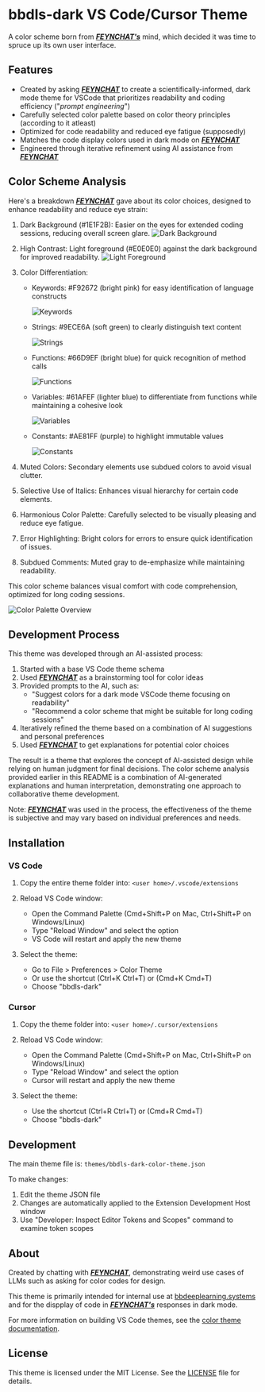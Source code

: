 # bbdls-dark VS Code/Cursor Theme

A color scheme born from [**_FEYNCHAT's_**](https://feyn.chat) mind, which decided it was time to spruce up its own user interface.

## Features

- Created by asking [**_FEYNCHAT_**](https://feyn.chat) to create a scientifically-informed, dark mode theme for VSCode that prioritizes readability and coding efficiency ("_prompt engineering_")
- Carefully selected color palette based on color theory principles (according to it atleast)
- Optimized for code readability and reduced eye fatigue (supposedly)
- Matches the code display colors used in dark mode on [**_FEYNCHAT_**](https://feyn.chat)
- Engineered through iterative refinement using AI assistance from [**_FEYNCHAT_**](https://feyn.chat)

## Color Scheme Analysis

Here's a breakdown [**_FEYNCHAT_**](https://feyn.chat) gave about its color choices, designed to enhance readability and reduce eye strain:

1. Dark Background (#1E1F2B): Easier on the eyes for extended coding sessions, reducing overall screen glare.
   ![Dark Background](https://via.placeholder.com/50/1E1F2B/000000?text=+)

2. High Contrast: Light foreground (#E0E0E0) against the dark background for improved readability.
   ![Light Foreground](https://via.placeholder.com/50/E0E0E0/000000?text=+)

3. Color Differentiation:
   - Keywords: #F92672 (bright pink) for easy identification of language constructs

     ![Keywords](https://via.placeholder.com/50/F92672/000000?text=+)
   - Strings: #9ECE6A (soft green) to clearly distinguish text content

     ![Strings](https://via.placeholder.com/50/9ECE6A/000000?text=+)

   - Functions: #66D9EF (bright blue) for quick recognition of method calls

     ![Functions](https://via.placeholder.com/50/66D9EF/000000?text=+)

   - Variables: #61AFEF (lighter blue) to differentiate from functions while maintaining a cohesive look

     ![Variables](https://via.placeholder.com/50/61AFEF/000000?text=+)

   - Constants: #AE81FF (purple) to highlight immutable values
   
     ![Constants](https://via.placeholder.com/50/AE81FF/000000?text=+)

4. Muted Colors: Secondary elements use subdued colors to avoid visual clutter.
5. Selective Use of Italics: Enhances visual hierarchy for certain code elements.
6. Harmonious Color Palette: Carefully selected to be visually pleasing and reduce eye fatigue.
7. Error Highlighting: Bright colors for errors to ensure quick identification of issues.
8. Subdued Comments: Muted gray to de-emphasize while maintaining readability.

This color scheme balances visual comfort with code comprehension, optimized for long coding sessions.

![Color Palette Overview](https://via.placeholder.com/800x100/1E1F2B/000000?text=bbdls-dark+Theme+Color+Palette)

## Development Process

This theme was developed through an AI-assisted process:

1. Started with a base VS Code theme schema
2. Used [**_FEYNCHAT_**](https://feyn.chat) as a brainstorming tool for color ideas
3. Provided prompts to the AI, such as:
   - "Suggest colors for a dark mode VSCode theme focusing on readability"
   - "Recommend a color scheme that might be suitable for long coding sessions"
4. Iteratively refined the theme based on a combination of AI suggestions and personal preferences
5. Used [**_FEYNCHAT_**](https://feyn.chat) to get explanations for potential color choices

The result is a theme that explores the concept of AI-assisted design while relying on human judgment for final decisions. The color scheme analysis provided earlier in this README is a combination of AI-generated explanations and human interpretation, demonstrating one approach to collaborative theme development.

Note: [**_FEYNCHAT_**](https://feyn.chat) was used in the process, the effectiveness of the theme is subjective and may vary based on individual preferences and needs.

## Installation

### VS Code

1. Copy the entire theme folder into:
   `<user home>/.vscode/extensions`

2. Reload VS Code window:
   - Open the Command Palette (Cmd+Shift+P on Mac, Ctrl+Shift+P on Windows/Linux)
   - Type "Reload Window" and select the option
   - VS Code will restart and apply the new theme
3. Select the theme:
   - Go to File > Preferences > Color Theme
   - Or use the shortcut (Ctrl+K Ctrl+T) or (Cmd+K Cmd+T)
   - Choose "bbdls-dark"

### Cursor

1. Copy the theme folder into:
   `<user home>/.cursor/extensions` 

2. Reload VS Code window:
   - Open the Command Palette (Cmd+Shift+P on Mac, Ctrl+Shift+P on Windows/Linux)
   - Type "Reload Window" and select the option
   - Cursor will restart and apply the new theme
3. Select the theme:
   - Use the shortcut (Ctrl+R Ctrl+T) or (Cmd+R Cmd+T)
   - Choose "bbdls-dark"

## Development

The main theme file is:
`themes/bbdls-dark-color-theme.json`

To make changes:
1. Edit the theme JSON file
2. Changes are automatically applied to the Extension Development Host window
3. Use "Developer: Inspect Editor Tokens and Scopes" command to examine token scopes

## About

Created by chatting with [**_FEYNCHAT_**](https://feyn.chat), demonstrating weird use cases of LLMs such as asking for color codes for design.

This theme is primarily intended for internal use at [bbdeeplearning.systems](https://bbdeeplearning.systems) and for the dispplay of code in [**_FEYNCHAT's_**](https://feyn.chat) responses in dark mode.

For more information on building VS Code themes, see the [color theme documentation](https://code.visualstudio.com/api/extension-guides/color-theme).

## License

This theme is licensed under the MIT License. See the [LICENSE](LICENSE.MD) file for details.
